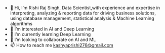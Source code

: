 - 👋 Hi, I’m Rishi Raj Singh, Data Scientist,with experience and expertise in interpreting, analyzing & reporting data for driving business solutions, using
   database management, statistical analysis & Machine Learning algorithms
- 👀 I’m interested in AI and Deep Learning
- 🌱 I’m currently learning Deep Learning
- 💞️ I’m looking to collaborate on  AI and ML 
- 📫 How to reach me kashyaprishi276@gmail.com

<!---
kashyaprishi276/kashyaprishi276 is a ✨ special ✨ repository because its `README.md` (this file) appears on your GitHub profile.
You can click the Preview link to take a look at your changes.
--->
